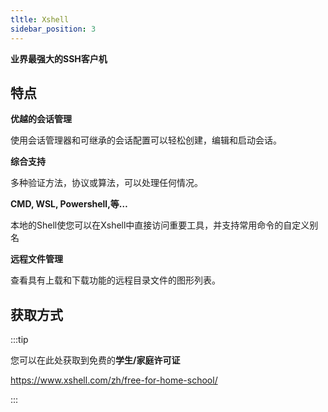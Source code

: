 ```yaml
---
tltle: Xshell
sidebar_position: 3
---
```


**业界最强大的SSH客户机**

## 特点

**优越的会话管理**

使用会话管理器和可继承的会话配置可以轻松创建，编辑和启动会话。

**综合支持**

多种验证方法，协议或算法，可以处理任何情况。

**CMD, WSL, Powershell,等…**

本地的Shell使您可以在Xshell中直接访问重要工具，并支持常用命令的自定义别名

**远程文件管理**

查看具有上载和下载功能的远程目录文件的图形列表。

## 获取方式

:::tip

您可以在此处获取到免费的**学生/家庭许可证**

https://www.xshell.com/zh/free-for-home-school/

:::